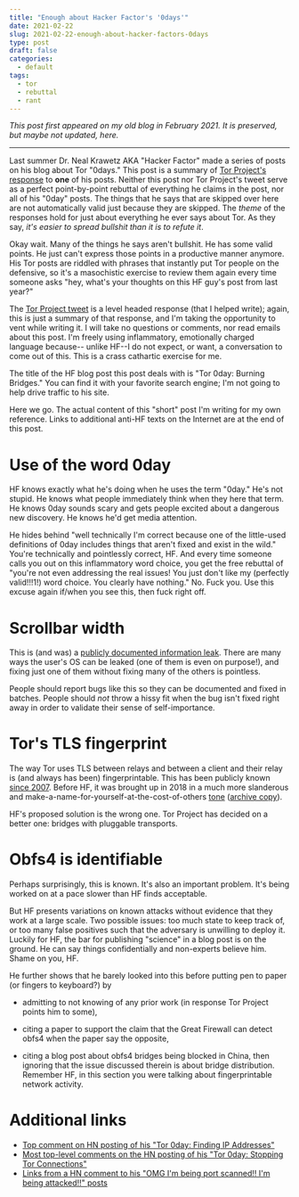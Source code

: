 ```yaml
---
title: "Enough about Hacker Factor's '0days'"
date: 2021-02-22
slug: 2021-02-22-enough-about-hacker-factors-0days
type: post
draft: false
categories:
  - default
tags:
  - tor
  - rebuttal
  - rant
---
```


*This post first appeared on my old blog in February 2021. It is preserved,
but maybe not updated, here.*

---

[TP rebuttal]: https://twitter.com/torproject/status/1288955073322602496

Last summer Dr. Neal Krawetz AKA "Hacker Factor" made a series of posts on his
blog about Tor "0days." This post is a summary of [Tor Project's response][TP rebuttal]
to **one** of his posts. Neither this post nor Tor Project's tweet serve as a
perfect point-by-point rebuttal of everything he claims in the post, nor all of
his "0day" posts. The things that he says that are skipped over here are not
automatically valid just because they are skipped. The *theme* of the responses
hold for just about everything he ever says about Tor. As they say, *it's
easier to spread bullshit than it is to refute it*.

Okay wait. Many of the things he says aren't bullshit. He has some valid
points. He just can't express those points in a productive manner anymore.
His Tor posts are riddled with phrases that instantly put Tor people on the
defensive, so it's a masochistic exercise to review them again every time
someone asks "hey, what's your thoughts on this HF guy's post from last year?"

The [Tor Project tweet][TP rebuttal] is a level headed response (that I helped write); again, this is
just a summary of that response, and I'm taking the opportunity to vent while
writing it. I will take no questions or comments, nor read emails about this
post. I'm freely using inflammatory, emotionally charged language because--
unlike HF--I do not expect, or want, a conversation to come out of this.
This is a crass cathartic exercise for me.

The title of the HF blog post this post deals with is "Tor 0day: Burning
Bridges." You can find it with your favorite search engine; I'm not going to
help drive traffic to his site.

Here we go. The actual content of this "short" post I'm writing for my own
reference. Links to additional anti-HF texts on the Internet are at the end of this post.

# Use of the word 0day

HF knows exactly what he's doing when he uses the term "0day." He's not stupid.
He knows what people immediately think when they here that term. He knows 0day
sounds scary and gets people excited about a dangerous new discovery.
He knows he'd get media attention.

He hides behind "well technically I'm correct because one of the little-used
definitions of 0day includes things that aren't fixed and exist in the wild."
You're technically and pointlessly correct, HF. And every time someone calls
you out on this inflammatory word choice, you get the free rebuttal of "you're
not even addressing the real issues! You just don't like my (perfectly
valid!!!1!) word choice. You clearly have nothing." No. Fuck you. Use this
excuse again if/when you see this, then fuck right off.

# Scrollbar width

[22137]: https://gitlab.torproject.org/tpo/applications/tor-browser/-/issues/22137

This is (and was) a [publicly documented information leak][22137]. There are
many ways the user's OS can be leaked (one of them is even on purpose!), and
fixing just one of them without fixing many of the others is pointless.

People should report bugs like this so they can be documented and fixed in
batches. People should *not* throw a hissy fit when the bug isn't fixed right
away in order to validate their sense of self-importance.

# Tor's TLS fingerprint

[since 2007]: https://gitweb.torproject.org/torspec.git/tree/proposals/106-less-tls-constraint.txt
[anti-yasha]: https://blog.erratasec.com/2018/03/askrob-does-tor-let-government-peek-at.html
[anti-yasha archive]: https://web.archive.org/web/20180320084222if_/https://blog.erratasec.com/2018/03/askrob-does-tor-let-government-peek-at.html

The way Tor uses TLS between relays and between a client and their relay is
(and always has been) fingerprintable. This has been publicly known [since
2007][]. Before HF, it was brought up in 2018 in a much more slanderous and
make-a-name-for-yourself-at-the-cost-of-others [tone][anti-yasha] ([archive copy][anti-yasha archive]).

HF's proposed solution is the wrong one. Tor Project has decided on a better
one: bridges with pluggable transports.

# Obfs4 is identifiable

Perhaps surprisingly, this is known. It's also an important problem. It's being
worked on at a pace slower than HF finds acceptable.

But HF presents variations on known attacks without evidence that they work at a
large scale. Two possible issues: too much state to keep track of, or too many
false positives such that the adversary is unwilling to deploy it. Luckily for
HF, the bar for publishing "science" in a blog post is on the ground. He can
say things confidentially and non-experts believe him. Shame on you, HF.

He further shows that he barely looked into this before putting pen to paper
(or fingers to keyboard?) by

- admitting to not knowing of any prior work (in response Tor Project points
  him to some),

- citing a paper to support the claim that the Great Firewall can detect obfs4
  when the paper say the opposite,

- citing a blog post about obfs4 bridges being blocked in China, then ignoring
  that the issue discussed therein is about bridge distribution. Remember HF,
in this section you were talking about fingerprintable network activity.


# Additional links

- [Top comment on HN posting of his "Tor 0day: Finding IP Addresses"](https://news.ycombinator.com/item?id=24504422)
- [Most top-level comments on the HN posting of his "Tor 0day: Stopping Tor Connections"](https://news.ycombinator.com/item?id=23929312)
- [Links from a HN comment to his "OMG I'm being port scanned!! I'm being attacked!!" posts](https://news.ycombinator.com/item?id=18523549)
